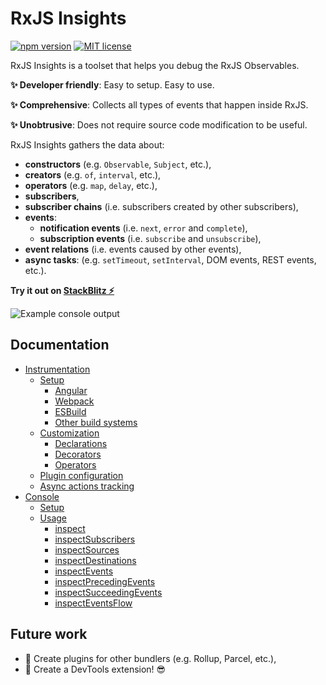 # RxJS Insights

[![npm version](https://badge.fury.io/js/@rxjs-insights%2Finstrumentation.svg)](https://badge.fury.io/js/@rxjs-insights%2Fcore)
[![MIT license](https://img.shields.io/badge/license-MIT-blue.svg)](https://github.com/ksz-ksz/rxjs-insights/blob/master/LICENSE)

RxJS Insights is a toolset that helps you debug the RxJS Observables.

**✨ Developer friendly**: Easy to setup. Easy to use.

**✨ Comprehensive**: Collects all types of events that happen inside RxJS.

**✨ Unobtrusive**: Does not require source code modification to be useful.

RxJS Insights gathers the data about:

* **constructors** (e.g. `Observable`, `Subject`, etc.),
* **creators** (e.g. `of`, `interval`, etc.),
* **operators** (e.g. `map`, `delay`, etc.),
* **subscribers**,
* **subscriber chains** (i.e. subscribers created by other subscribers),
* **events**:
  * **notification events** (i.e. `next`, `error` and `complete`),
  * **subscription events** (i.e. `subscribe` and `unsubscribe`),
* **event relations** (i.e. events caused by other events),
* **async tasks**: (e.g. `setTimeout`, `setInterval`, DOM events, REST events, etc.).

**Try it out on [StackBlitz ⚡](https://stackblitz.com/edit/rxjs-insights-playground)**

![Example console output](./docs/console/usage/events-flow.png)

## Documentation

* [Instrumentation](./docs/instrumentation/index.md)
  * [Setup](./docs/instrumentation/setup/index.md)
    * [Angular](./docs/instrumentation/setup/angular.md)
    * [Webpack](./docs/instrumentation/setup/webpack.md)
    * [ESBuild](./docs/instrumentation/setup/esbuild.md)
    * [Other build systems](./docs/instrumentation/setup/others.md)
  * [Customization](./docs/instrumentation/customization.md)
    * [Declarations](./docs/instrumentation/customization.md#declarations)
    * [Decorators](./docs/instrumentation/customization.md#decorators)
    * [Operators](./docs/instrumentation/customization.md#operators)
  * [Plugin configuration](./docs/instrumentation/plugin-configuration.md)
  * [Async actions tracking](./docs/instrumentation/async-actions-tracking.md)
* [Console](./docs/console/index.md)
  * [Setup](./docs/console/setup.md)
  * [Usage](./docs/console/usage/index.md)
    * [inspect](./docs/console/usage/info.md)
    * [inspectSubscribers](./docs/console/usage/subscribers.md)
    * [inspectSources](./docs/console/usage/sources.md)
    * [inspectDestinations](./docs/console/usage/destinations.md)
    * [inspectEvents](./docs/console/usage/events.md)
    * [inspectPrecedingEvents](./docs/console/usage/preceding-events.md)
    * [inspectSucceedingEvents](./docs/console/usage/succeeding-events.md)
    * [inspectEventsFlow](./docs/console/usage/events-flow.md)

## Future work

* 🧩 Create plugins for other bundlers (e.g. Rollup, Parcel, etc.), 
* 🧩 Create a DevTools extension! 😎


